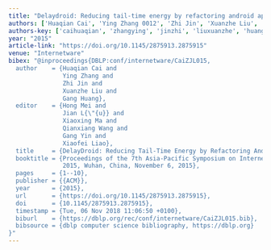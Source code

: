 ```yaml
---
title: "Delaydroid: Reducing tail-time energy by refactoring android apps"
authors: ['Huaqian Cai', 'Ying Zhang 0012', 'Zhi Jin', 'Xuanzhe Liu', 'Gang Huang 0001']
authors-key: ['caihuaqian', 'zhangying', 'jinzhi', 'liuxuanzhe', 'huanggang']
year: "2015"
article-link: "https://doi.org/10.1145/2875913.2875915"
venue: "Internetware"
bibex: "@inproceedings{DBLP:conf/internetware/CaiZJL015,
  author    = {Huaqian Cai and
               Ying Zhang and
               Zhi Jin and
               Xuanzhe Liu and
               Gang Huang},
  editor    = {Hong Mei and
               Jian L{\"{u}} and
               Xiaoxing Ma and
               Qianxiang Wang and
               Gang Yin and
               Xiaofei Liao},
  title     = {DelayDroid: Reducing Tail-Time Energy by Refactoring Android Apps},
  booktitle = {Proceedings of the 7th Asia-Pacific Symposium on Internetware, Internetware
               2015, Wuhan, China, November 6, 2015},
  pages     = {1--10},
  publisher = {{ACM}},
  year      = {2015},
  url       = {https://doi.org/10.1145/2875913.2875915},
  doi       = {10.1145/2875913.2875915},
  timestamp = {Tue, 06 Nov 2018 11:06:50 +0100},
  biburl    = {https://dblp.org/rec/conf/internetware/CaiZJL015.bib},
  bibsource = {dblp computer science bibliography, https://dblp.org}
}"
---
```

